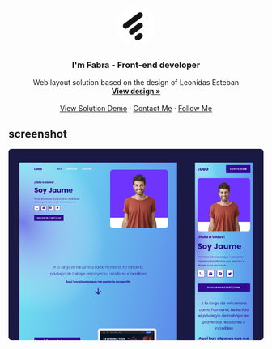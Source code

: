 <br />
<p align="center">
  <a href="https://github.com/othneildrew/Best-README-Template">
    <img src="./logo imfabra.jpg" alt="Logo" width="80" height="80" style="border-radius: 40px;">
  </a>

  <h3 align="center">I'm Fabra - Front-end developer</h3>

  <p align="center">
    Web layout solution based on the design of Leonidas Esteban
    <br />
    <a target="_blank" href="https://leonidasesteban.com/proyectos/portafolio-jaume"><strong>View design »</strong></a>
    <br />
    <br />
    <a target="_blank" href="https://portafolio-jaume.vercel.app/">View Solution Demo</a>
    ·
    <a target="_blank" href="https://www.linkedin.com/in/danielj-fabra/">Contact Me</a>
    ·
    <a target="_blank" href="https://www.instagram.com/imfabra/">Follow Me</a>
  </p>
</p>

## screenshot

![Thumbnail-portafolio-jaume](Thumbnail-portafolio-jaume.png)